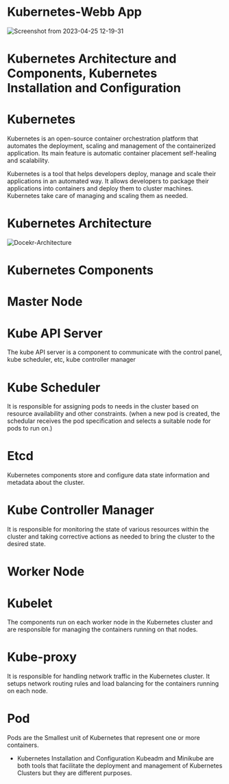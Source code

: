 # Kubernetes-Webb App
![Screenshot from 2023-04-25 12-19-31](https://user-images.githubusercontent.com/100048559/234285495-7925fa63-da51-4020-8fcb-38d18590bfb3.png)

# Kubernetes Architecture and Components, Kubernetes Installation and Configuration


# Kubernetes
Kubernetes is an open-source container orchestration platform that automates the deployment, scaling and management of the containerized application. Its main feature is automatic container placement self-healing and scalability.

Kubernetes is a tool that helps developers deploy, manage and scale their applications in an automated way. It allows developers to package their applications into containers and deploy them to cluster machines. Kubernetes take care of managing and scaling them as needed.

# Kubernetes Architecture
![Docekr-Architecture](https://user-images.githubusercontent.com/100048559/234293589-b218ccfe-86a9-44b6-b973-fecb43329c96.jpeg)

# Kubernetes Components
# Master Node
# Kube API Server
The kube API server is a component to communicate with the control panel, kube scheduler, etc, kube controller manager

# Kube Scheduler
It is responsible for assigning pods to needs in the cluster based on resource availability and other constraints. (when a new pod is created, the schedular receives the pod specification and selects a suitable node for pods to run on.)

# Etcd
Kubernetes components store and configure data state information and metadata about the cluster.

# Kube Controller Manager
It is responsible for monitoring the state of various resources within the cluster and taking corrective actions as needed to bring the cluster to the desired state.

# Worker Node

# Kubelet
The components run on each worker node in the Kubernetes cluster and are responsible for managing the containers running on that nodes.

# Kube-proxy
It is responsible for handling network traffic in the Kubernetes cluster. It setups network routing rules and load balancing for the containers running on each node.

# Pod
Pods are the Smallest unit of Kubernetes that represent one or more containers.

* Kubernetes Installation and Configuration
Kubeadm and Minikube are both tools that facilitate the deployment and management of Kubernetes Clusters but they are different purposes.

